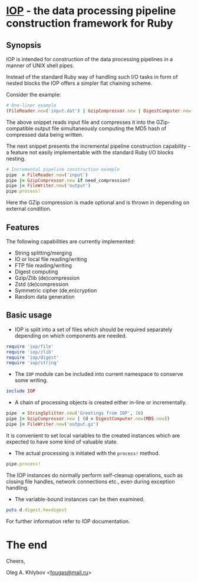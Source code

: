 # [IOP](https://bitbucket.org/fougas/iop) - the data processing pipeline construction framework for Ruby

## Synopsis

IOP is intended for construction of the data processing pipelines in a manner of UNIX shell pipes.

Instead of the standard Ruby way of handling such I/O tasks in form of nested blocks the IOP offers a simpler flat chaining scheme.

Consider the example:

```ruby
# One-liner example
(FileReader.new('input.dat') | GzipCompressor.new | DigestComputer.new(MD5.new) | FileWriter.new('output.dat.gz')).process!
```

The above snippet reads input file and compresses it into the GZip-compatible output file simultaneously computing the MD5 hash of compressed data being written.

The next snippet presents the incremental pipeline construction capability - a feature not easily implementable with the standard Ruby I/O blocks nesting.

```ruby
# Incremental pipeline construction example
pipe  = FileReader.new('input')
pipe |= GzipCompressor.new if need_compression?
pipe |= FileWriter.new('output')
pipe.process!
```

Here the GZip compression is made optional and is thrown in depending on external condition.

## Features

The following capabilities are currently implemented:

- String splitting/merging
- IO or local file reading/writing
- FTP file reading/writing
- Digest computing
- Gzip/Zlib (de)compression
- Zstd (de)compression
- Symmetric cipher (de,en)cryption
- Random data generation

## Basic usage

- IOP is split into a set of files which should be required separately depending on which components are needed.

```ruby
require 'iop/file'
require 'iop/zlib'
require 'iop/digest'
require 'iop/string'
```

- The `IOP` module can be included into current namespace to conserve some writing.

```ruby
include IOP
```

- A chain of processing objects is created either in-line or incrementally.

```ruby
pipe  = StringSplitter.new('Greetings from IOP', 10)
pipe |= GzipCompressor.new | (d = DigestComputer.new(MD5.new))
pipe |= FileWriter.new('output.gz')
```

It is convenient to set local variables to the created instances which are expected to have some kind of valuable state.

- The actual processing is initiated with the `process!` method.

```ruby
pipe.process!
```

The IOP instances do normally perform self-cleanup operations, such as closing file handles, network connections etc., even during exception handling.

- The variable-bound instances can be then examined.

```ruby
puts d.digest.hexdigest
```

For further information refer to IOP documentation.

# The end

Cheers,

Oleg A. Khlybov <[fougas@mail.ru](mailto:fougas@mail.ru)>